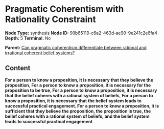 # Pragmatic Coherentism with Rationality Constraint

**Node Type:** synthesis
**Node ID:** 90b65119-c6a2-463d-ae90-9e241c2e6fa4
**Depth:** 5
**Terminal:** No

**Parent:** [Can pragmatic coherentism differentiate between rational and irrational coherent belief systems?](can-pragmatic-coherentism-differentiate-between-rational-and-irrational-coherent-belief-systems-antithesis-7f839727-9698-4b42-8523-3de1c18fefa8.md)

## Content

**For a person to know a proposition, it is necessary that they believe the proposition**, **For a person to know a proposition, it is necessary for the proposition to be true**, **For a person to know a proposition, it is necessary that the belief coheres with a rational system of beliefs**, **For a person to know a proposition, it is necessary that the belief system leads to successful practical engagement**, **For a person to know a proposition, it is sufficient that they believe the proposition, the proposition is true, the belief coheres with a rational system of beliefs, and the belief system leads to successful practical engagement**
